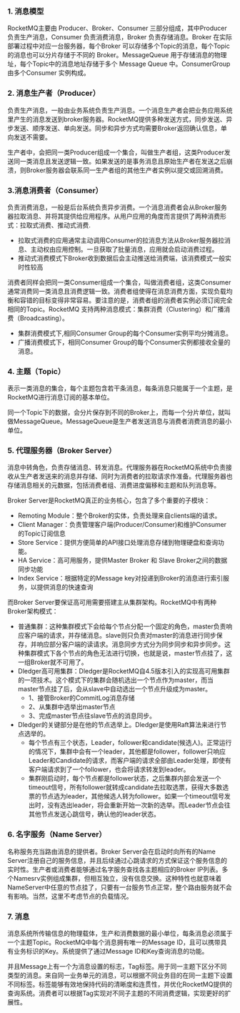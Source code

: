 ### 1.  消息模型

RocketMQ主要由 Producer、Broker、Consumer 三部分组成，其中Producer 负责生产消息，Consumer 负责消费消息，Broker 负责存储消息。Broker 在实际部署过程中对应一台服务器，每个Broker 可以存储多个Topic的消息，每个Topic的消息也可以分片存储于不同的 Broker。MessageQueue 用于存储消息的物理址，每个Topic中的消息地址存储于多个 Message Queue 中。ConsumerGroup 由多个Consumer 实例构成。

### 2.  消息生产者（Producer）

负责生产消息，一般由业务系统负责生产消息。一个消息生产者会把业务应用系统里产生的消息发送到broker服务器。RocketMQ提供多种发送方式，同步发送、异步发送、顺序发送、单向发送。同步和异步方式均需要Broker返回确认信息，单向发送不需要。

生产者中，会把同一类Producer组成一个集合，叫做生产者组，这类Producer发送同一类消息且发送逻辑一致。如果发送的是事务消息且原始生产者在发送之后崩溃，则Broker服务器会联系同一生产者组的其他生产者实例以提交或回溯消费。

### 3.消息消费者（Consumer）

负责消费消息，一般是后台系统负责异步消费。一个消息消费者会从Broker服务器拉取消息、并将其提供给应用程序。从用户应用的角度而言提供了两种消费形式：拉取式消费、推动式消费.

* 拉取式消费的应用通常主动调用Consumer的拉消息方法从Broker服务器拉消息、主动权由应用控制。一旦获取了批量消息，应用就会启动消费过程。
* 推动式消费模式下Broker收到数据后会主动推送给消费端，该消费模式一般实时性较高

消费者同样会把同一类Consumer组成一个集合，叫做消费者组，这类Consumer通常消费同一类消息且消费逻辑一致。消费者组使得在消息消费方面，实现负载均衡和容错的目标变得非常容易。要注意的是，消费者组的消费者实例必须订阅完全相同的Topic。RocketMQ 支持两种消息模式：集群消费（Clustering）和广播消费（Broadcasting）。

* 集群消费模式下,相同Consumer Group的每个Consumer实例平均分摊消息。
* 广播消费模式下，相同Consumer Group的每个Consumer实例都接收全量的消息。

### 4. 主题（Topic）

表示一类消息的集合，每个主题包含若干条消息，每条消息只能属于一个主题，是RocketMQ进行消息订阅的基本单位。

同一个Topic下的数据，会分片保存到不同的Broker上，而每一个分片单位，就叫做MessageQueue。MessageQueue是生产者发送消息与消费者消费消息的最小单位。

### 5. 代理服务器（Broker Server）

消息中转角色，负责存储消息、转发消息。代理服务器在RocketMQ系统中负责接收从生产者发送来的消息并存储、同时为消费者的拉取请求作准备。代理服务器也存储消息相关的元数据，包括消费者组、消费进度偏移和主题和队列消息等。

Broker Server是RocketMQ真正的业务核心，包含了多个重要的子模块：

* Remoting Module：整个Broker的实体，负责处理来自clients端的请求。
* Client Manager：负责管理客户端(Producer/Consumer)和维护Consumer的Topic订阅信息
* Store Service：提供方便简单的API接口处理消息存储到物理硬盘和查询功能。
* HA Service：高可用服务，提供Master Broker 和 Slave Broker之间的数据同步功能
* Index Service：根据特定的Message key对投递到Broker的消息进行索引服务，以提供消息的快速查询

而Broker Server要保证高可用需要搭建主从集群架构。RocketMQ中有两种Broker架构模式：

* 普通集群：这种集群模式下会给每个节点分配一个固定的角色，master负责响应客户端的请求，并存储消息。slave则只负责对master的消息进行同步保存，并响应部分客户端的读请求。消息同步方式分为同步同步和异步同步。这种集群模式下各个节点的角色无法进行切换，也就是说，master节点挂了，这一组Broker就不可用了。
* Dledger高可用集群：Dledger是RocketMQ自4.5版本引入的实现高可用集群的一项技术。这个模式下的集群会随机选出一个节点作为master，而当master节点挂了后，会从slave中自动选出一个节点升级成为master。
  * 1、接管Broker的CommitLog消息存储
  * 2、从集群中选举出master节点 
  * 3、完成master节点往slave节点的消息同步。
* Dledger的关键部分是在他的节点选举上。Dledger是使用Raft算法来进行节点选举的。
  * 每个节点有三个状态，Leader，follower和candidate(候选人)。正常运行的情况下，集群中会有一个leader，其他都是follower，follower只响应Leader和Candidate的请求，而客户端的请求全部由Leader处理，即使有客户端请求到了一个follower，也会将请求转发到leader。
  * 集群刚启动时，每个节点都是follower状态，之后集群内部会发送一个timeout信号，所有follower就转成candidate去拉取选票，获得大多数选票的节点选为leader，其他候选人转为follower。如果一个timeout信号发出时，没有选出leader，将会重新开始一次新的选举。而Leader节点会往其他节点发送心跳信号，确认他的leader状态。

### 6. 名字服务（Name Server）

名称服务充当路由消息的提供者。Broker Server会在启动时向所有的Name Server注册自己的服务信息，并且后续通过心跳请求的方式保证这个服务信息的实时性。生产者或消费者能够通过名字服务查找各主题相应的Broker IP列表。多个Namesrv实例组成集群，但相互独立，没有信息交换。这种特性也就意味着NameServer中任意的节点挂了，只要有一台服务节点正常，整个路由服务就不会有影响。当然，这里不考虑节点的负载情况。

### 7. 消息

消息系统所传输信息的物理载体，生产和消费数据的最小单位，每条消息必须属于一个主题Topic。RocketMQ中每个消息拥有唯一的Message ID，且可以携带具有业务标识的Key。系统提供了通过Message ID和Key查询消息的功能。

并且Message上有一个为消息设置的标志，Tag标签。用于同一主题下区分不同类型的消息。来自同一业务单元的消息，可以根据不同业务目的在同一主题下设置不同标签。标签能够有效地保持代码的清晰度和连贯性，并优化RocketMQ提供的查询系统。消费者可以根据Tag实现对不同子主题的不同消费逻辑，实现更好的扩展性。

